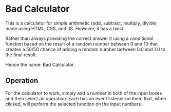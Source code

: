 
# Bad Calculator

This is a calculator for simple arithmetic (add, subtract, multiply, divide) made using HTML, CSS, and JS. However, it has a twist.

Rather than always providing the correct answer it using a conditional function based on the result of a random number between 0 and 10 that creates a 50/50
chance of adding a random number between 0.0 and 1.0 to the final result.

Hence the name: Bad Calculator.

## Operation

For the calculator to work, simply add a number in both of the input boxes and then select an operation. Each has an event listener on them that, when clicked,
will perform the selected function on the input numbers.
